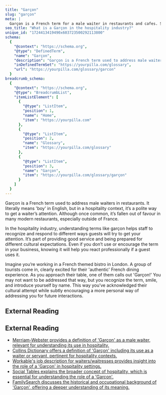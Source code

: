 ```yaml
---
title: "Garçon"
slug: "garçon"
meta: |
  Garçon is a French term for a male waiter in restaurants and cafes. Staff use it to call waiters for service, ensuring quick and efficient guest assistance.
seo_title: "What is a Garçon in the hospitality industry?"
unique_id: "1724413419490x603723500292113800"
schema:
  {
    "@context": "https://schema.org",
    "@type": "DefinedTerm",
    "name": "Garçon",
    "description": "Garçon is a French term used to address male waiters in restaurants. It literally means 'boy' in English, but in a hospitality context, it’s a polite way to get a waiter’s attention.",
    "inDefinedTermSet": "https://yourpilla.com/glossary",
    "url": "https://yourpilla.com/glossary/garcon"
  }
breadcrumb_schema:
  {
    "@context": "https://schema.org",
    "@type": "BreadcrumbList",
    "itemListElement": [
      {
        "@type": "ListItem",
        "position": 1,
        "name": "Home",
        "item": "https://yourpilla.com"
      },
      {
        "@type": "ListItem",
        "position": 2,
        "name": "Glossary",
        "item": "https://yourpilla.com/glossary"
      },
      {
        "@type": "ListItem",
        "position": 3,
        "name": "Garçon",
        "item": "https://yourpilla.com/glossary/garçon"
      }
    ]
  }
---
```


Garçon is a French term used to address male waiters in restaurants. It literally means 'boy' in English, but in a hospitality context, it’s a polite way to get a waiter’s attention. Although once common, it’s fallen out of favour in many modern restaurants, especially outside of France.

In the hospitality industry, understanding terms like garçon helps staff to recognize and respond to different ways guests will try to get your attention. It’s part of providing good service and being prepared for different cultural expectations. Even if you don’t use or encourage the term in your business, knowing it will help you react professionally if a guest uses it.

Imagine you’re working in a French themed bistro in London. A group of tourists come in, clearly excited for their 'authentic' French dining experience. As you approach their table, one of them calls out 'Garçon!' You may not want to be addressed that way, but you recognize the term, smile, and introduce yourself by name. This way you’ve acknowledged their cultural attempt while subtly encouraging a more personal way of addressing you for future interactions.

## External Reading



## External Reading

*   [Merriam-Webster provides a definition of 'Garçon' as a male waiter, relevant for understanding its use in hospitality.](https://www.merriam-webster.com/dictionary/gar%C3%A7on)
*   [Collins Dictionary offers a definition of 'Garçon' including its use as a waiter or servant, pertinent for hospitality contexts.](https://www.collinsdictionary.com/us/dictionary/english/garcon)
*   [Workable's job description for waiters/waitresses provides insight into the role of a 'Garçon' in hospitality settings.](https://resources.workable.com/waiter-or-waitress-job-description)
*   [Social Tables explains the broader concept of hospitality, which is essential for understanding the role of a 'Garçon'.](https://www.socialtables.com/blog/hospitality/what-does-hospitality-mean/)
*   [FamilySearch discusses the historical and occupational background of 'Garçon', offering a deeper understanding of its meaning.](https://www.familysearch.org/en/surname?surname=Garsan)